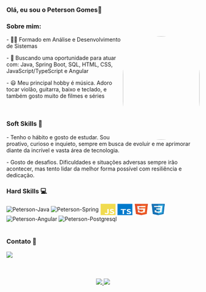 ### Olá, eu sou o Peterson Gomes👋

### Sobre mim:

<div style="display: inline_block"  >
<img align="right" width="200" height="270" style="border-radius:100px;" src="Assets/bonfire.gif" />
<p> - 👨‍🎓 Formado em Análise e Desenvolvimento de Sistemas</p>
<p> - 🎯 Buscando uma oportunidade para atuar com: Java, Spring Boot, SQL, HTML, CSS, JavaScript/TypeScript e Angular</p>
<p> - 😃 Meu principal hobby é música. Adoro tocar violão, guitarra, baixo e teclado, e também gosto muito de filmes e séries </p>
</div>


  <div style="display: inline_block"><br>
  <h3>Soft Skills 🧠</h3>
  <p> -  Tenho o hábito e gosto de estudar. Sou proativo, curioso e inquieto, sempre em busca de evoluir e me aprimorar diante da incrível e vasta área de tecnologia.</p>
  <p> -  Gosto de desafios. Dificuldades e situações adversas sempre irão acontecer, mas tento lidar da melhor forma possível com resiliência e dedicação.</p>
 
  <h3>Hard Skills 💻</h3>
  <img align="center" alt="Peterson-Java" height="40" width="50" src="https://cdn.jsdelivr.net/gh/devicons/devicon/icons/java/java-original-wordmark.svg" />  
  <img align="center" alt="Peterson-Spring" height="40" width="50" src="https://cdn.jsdelivr.net/gh/devicons/devicon/icons/spring/spring-original-wordmark.svg" />     
  <img align="center" alt="Peterson-Js" height="30" width="40" src="https://raw.githubusercontent.com/devicons/devicon/master/icons/javascript/javascript-plain.svg">
  <img align="center" alt="Peterson-Ts" height="30" width="40" src="https://raw.githubusercontent.com/devicons/devicon/master/icons/typescript/typescript-plain.svg">  
  <img align="center" alt="Peterson-HTML" height="30" width="40" src="https://raw.githubusercontent.com/devicons/devicon/master/icons/html5/html5-original.svg">
  <img align="center" alt="Peterson-CSS" height="30" width="40" src="https://raw.githubusercontent.com/devicons/devicon/master/icons/css3/css3-original.svg">  
  <img align="center" alt="Peterson-Angular" height="30" width="40" src="https://cdn.jsdelivr.net/gh/devicons/devicon/icons/angularjs/angularjs-original.svg" /> 
  <img align="center" alt="Peterson-Postgresql" height="40" width="50" src="https://cdn.jsdelivr.net/gh/devicons/devicon/icons/postgresql/postgresql-plain-wordmark.svg" />    
    <br>    
  <div>
    <div style="display: inline_block"><br>
    <h3>Contato 📱</h3>
  <a href="https://www.linkedin.com/in/peterson-gomes-7b020535/" target="_blank"><img src="https://img.shields.io/badge/-LinkedIn-%230077B5?style=for-the-badge&logo=linkedin&logoColor=white" target="_blank"></a>  
  </div>
  
</br>
</br>
</br> 
  
  <div align="center">
  <a href="https://github.com/peterson-007">
  <img height="180em" src="https://github-readme-stats.vercel.app/api?username=peterson-007&show_icons=true&theme=dracula&include_all_commits=true&count_private=true"/>
  <img height="180em" src="https://github-readme-stats.vercel.app/api/top-langs/?username=peterson-007&layout=compact&langs_count=7&theme=dracula"/>
</div>
                    
<!--
**peterson-007/peterson-007** is a ✨ _special_ ✨ repository because its `README.md` (this file) appears on your GitHub profile.

Here are some ideas to get you started:

- 🔭 I’m currently working on ...
- 🌱 I’m currently learning ...
- 👯 I’m looking to collaborate on ...
- 🤔 I’m looking for help with ...
- 💬 Ask me about ...
- 📫 How to reach me: ...
- 😄 Pronouns: ...
- ⚡ Fun fact: ...
-->
